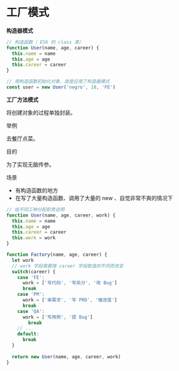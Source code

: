 # 工厂模式

**构造器模式**

```js
// 构造函数（ ES6 的 class 类）
function User(name, age, career) {
  this.name = name
  this.age = age
  this.career = career
}

// 用构造函数初始化对象，就是应用了构造器模式
const user = new User('negro', 18, 'FE')
```



**工厂方法模式**

将创建对象的过程单独封装。



举例

去餐厅点菜。



目的

为了实现无脑传参。



场景

- 有构造函数的地方
- 在写了大量构造函数、调用了大量的 new 、自觉非常不爽的情况下

```js
// 给不同工种分配职责说明
function User(name, age, career, work) {
  this.name = name
  this.age = age
  this.career = career
  this.work = work
}

function Factory(name, age, career) {
  let work
  // work 字段需要随 career 字段取值的不同而改变
  switch(career) {
    case 'FE':
      work = ['写代码', '写系分', '改 Bug']
      break
    case 'PM':
      work = ['串需求', '写 PRD', '催进度']
      break
    case 'QA':
      work = ['写用例', '提 Bug']
    	break
    // ...
    default:
      break
  }
  
  return new User(name, age, career, work)
}
```

